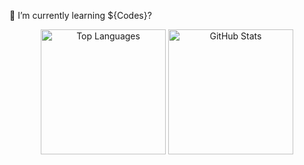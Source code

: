 🌱 I’m currently learning ${Codes}?
<div align="center">
  <img height="200" src="https://github-readme-stats.vercel.app/api/top-langs/?username=flourineV&layout=compact&theme=radical&border_radius=10" alt="Top Languages">
  <img height="200" src="https://github-readme-stats.vercel.app/api?username=flourineV&show_icons=true&theme=radical&border_radius=10" alt="GitHub Stats">
</div>
